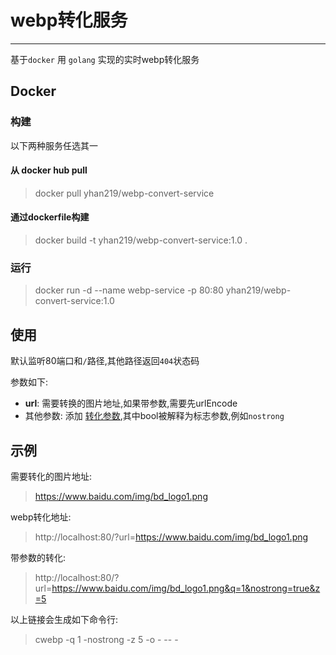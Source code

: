 # webp转化服务

----------

基于`docker` 用 `golang` 实现的实时webp转化服务

## Docker

### 构建
 以下两种服务任选其一
#### 从 docker hub pull
> docker pull yhan219/webp-convert-service

#### 通过dockerfile构建
> docker build -t yhan219/webp-convert-service:1.0 .

### 运行
> docker run -d --name webp-service -p 80:80 yhan219/webp-convert-service:1.0


## 使用
默认监听80端口和`/`路径,其他路径返回`404`状态码

参数如下:

- **url**: 需要转换的图片地址,如果带参数,需要先urlEncode
- 其他参数: 添加 [转化参数](https://developers.google.cn/speed/webp/docs/cwebp),其中bool被解释为标志参数,例如`nostrong`

## 示例
需要转化的图片地址:
> https://www.baidu.com/img/bd_logo1.png

webp转化地址:
> http://localhost:80/?url=https://www.baidu.com/img/bd_logo1.png

带参数的转化:
> http://localhost:80/?url=https://www.baidu.com/img/bd_logo1.png&q=1&nostrong=true&z=5

以上链接会生成如下命令行:
> cwebp -q 1 -nostrong -z 5 -o - -- -
